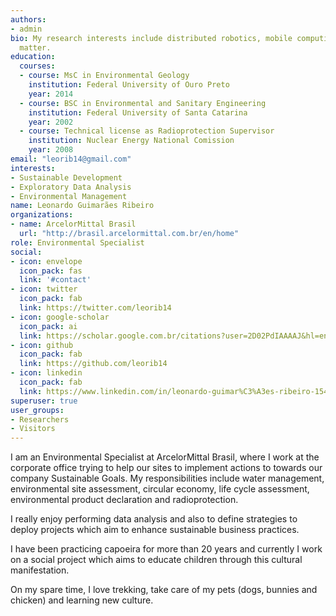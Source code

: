 ```yaml
---
authors:
- admin
bio: My research interests include distributed robotics, mobile computing and programmable
  matter.
education:
  courses:
  - course: MsC in Environmental Geology
    institution: Federal University of Ouro Preto
    year: 2014
  - course: BSC in Environmental and Sanitary Engineering
    institution: Federal University of Santa Catarina 
    year: 2002
  - course: Technical license as Radioprotection Supervisor
    institution: Nuclear Energy National Comission
    year: 2008
email: "leorib14@gmail.com"
interests:
- Sustainable Development
- Exploratory Data Analysis
- Environmental Management
name: Leonardo Guimarães Ribeiro
organizations:
- name: ArcelorMittal Brasil
  url: "http://brasil.arcelormittal.com.br/en/home"
role: Environmental Specialist
social:
- icon: envelope
  icon_pack: fas
  link: '#contact'
- icon: twitter
  icon_pack: fab
  link: https://twitter.com/leorib14
- icon: google-scholar
  icon_pack: ai
  link: https://scholar.google.com.br/citations?user=2D02PdIAAAAJ&hl=en
- icon: github
  icon_pack: fab
  link: https://github.com/leorib14
- icon: linkedin
  icon_pack: fab
  link: https://www.linkedin.com/in/leonardo-guimar%C3%A3es-ribeiro-15456827/
superuser: true
user_groups:
- Researchers
- Visitors
---
```


I am an Environmental Specialist at ArcelorMittal Brasil, where I work at the corporate office trying to help our sites to implement actions to towards our company Sustainable Goals. My responsibilities include water management, environmental site assessment, circular economy, life cycle assessment, environmental product declaration and radioprotection.

I really enjoy performing data analysis and also to define strategies to deploy projects which aim to enhance sustainable business practices. 

I have been practicing capoeira for more than 20 years and currently I work on a social project which aims to educate children through this cultural manifestation. 

On my spare time, I love trekking, take care of my pets (dogs, bunnies and chicken) and learning new culture.
